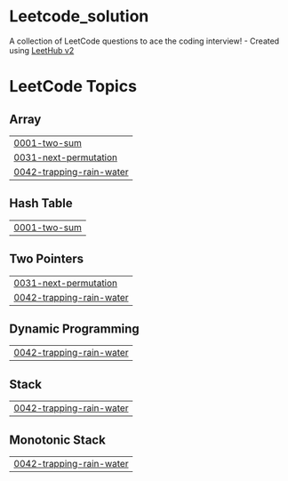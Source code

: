 # Leetcode_solution
A collection of LeetCode questions to ace the coding interview! - Created using [LeetHub v2](https://github.com/arunbhardwaj/LeetHub-2.0)

<!---LeetCode Topics Start-->
# LeetCode Topics
## Array
|  |
| ------- |
| [0001-two-sum](https://github.com/darxharsh373/Leetcode_solution/tree/master/0001-two-sum) |
| [0031-next-permutation](https://github.com/darxharsh373/Leetcode_solution/tree/master/0031-next-permutation) |
| [0042-trapping-rain-water](https://github.com/darxharsh373/Leetcode_solution/tree/master/0042-trapping-rain-water) |
## Hash Table
|  |
| ------- |
| [0001-two-sum](https://github.com/darxharsh373/Leetcode_solution/tree/master/0001-two-sum) |
## Two Pointers
|  |
| ------- |
| [0031-next-permutation](https://github.com/darxharsh373/Leetcode_solution/tree/master/0031-next-permutation) |
| [0042-trapping-rain-water](https://github.com/darxharsh373/Leetcode_solution/tree/master/0042-trapping-rain-water) |
## Dynamic Programming
|  |
| ------- |
| [0042-trapping-rain-water](https://github.com/darxharsh373/Leetcode_solution/tree/master/0042-trapping-rain-water) |
## Stack
|  |
| ------- |
| [0042-trapping-rain-water](https://github.com/darxharsh373/Leetcode_solution/tree/master/0042-trapping-rain-water) |
## Monotonic Stack
|  |
| ------- |
| [0042-trapping-rain-water](https://github.com/darxharsh373/Leetcode_solution/tree/master/0042-trapping-rain-water) |
<!---LeetCode Topics End-->
